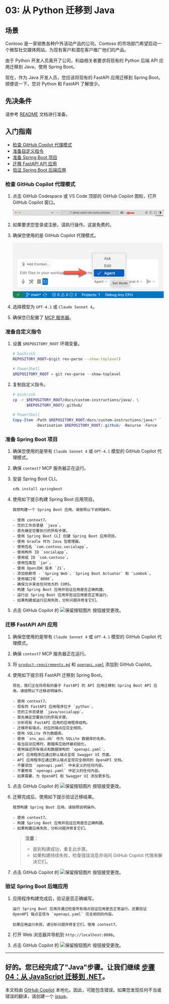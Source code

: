 # 03: 从 Python 迁移到 Java

## 场景

Contoso 是一家销售各种户外活动产品的公司。Contoso 的市场部门希望启动一个微型社交媒体网站，为现有客户和潜在客户推广他们的产品。

由于 Python 开发人员离开了公司，利益相关者要求将现有的 Python 后端 API 应用迁移到 Java，使用 Spring Boot。

现在，作为 Java 开发人员，您应该将现有的 FastAPI 应用迁移到 Spring Boot。顺便说一下，您对 Python 和 FastAPI 了解很少。

## 先决条件

请参考 [README](../README.md) 文档进行准备。

## 入门指南

- [检查 GitHub Copilot 代理模式](#检查-github-copilot-代理模式)
- [准备自定义指令](#准备自定义指令)
- [准备 Spring Boot 项目](#准备-spring-boot-项目)
- [迁移 FastAPI API 应用](#迁移-fastapi-api-应用)
- [验证 Spring Boot 后端应用](#验证-spring-boot-后端应用)

### 检查 GitHub Copilot 代理模式

1. 点击 GitHub Codespace 或 VS Code 顶部的 GitHub Copilot 图标，打开 GitHub Copilot 窗口。

   ![打开 GitHub Copilot Chat](../../../docs/images/setup-02.png)

1. 如果要求您登录或注册，请执行操作。这是免费的。
1. 确保您使用的是 GitHub Copilot 代理模式。

   ![GitHub Copilot 代理模式](../../../docs/images/setup-03.png)

1. 选择模型为 `GPT-4.1` 或 `Claude Sonnet 4`。
1. 确保您已配置了 [MCP 服务器](./00-setup.md#设置-mcp-服务器)。

### 准备自定义指令

1. 设置 `$REPOSITORY_ROOT` 环境变量。

   ```bash
   # bash/zsh
   REPOSITORY_ROOT=$(git rev-parse --show-toplevel)
   ```

   ```powershell
   # PowerShell
   $REPOSITORY_ROOT = git rev-parse --show-toplevel
   ```

1. 复制自定义指令。

    ```bash
    # bash/zsh
    cp -r $REPOSITORY_ROOT/docs/custom-instructions/java/. \
          $REPOSITORY_ROOT/.github/
    ```

    ```powershell
    # PowerShell
    Copy-Item -Path $REPOSITORY_ROOT/docs/custom-instructions/java/* `
              -Destination $REPOSITORY_ROOT/.github/ -Recurse -Force
    ```

### 准备 Spring Boot 项目

1. 确保您使用的是带有 `Claude Sonnet 4` 或 `GPT-4.1` 模型的 GitHub Copilot 代理模式。
1. 确保 `context7` MCP 服务器正在运行。
1. 安装 Spring Boot CLI。

    ```bash
    sdk install springboot
    ```

1. 使用如下提示构建 Spring Boot 应用项目。

    ```text
    我想构建一个 Spring Boot 应用。请按照以下说明操作。

    - 使用 context7。
    - 您的工作目录是 `java`。
    - 首先确定您要执行的所有步骤。
    - 使用 Spring Boot CLI 创建 Spring Boot 应用项目。
    - 使用 Gradle 作为 Java 包管理器。
    - 使用包名 `com.contoso.socialapp`。
    - 使用构件 ID `socialapp`。
    - 使用组 ID `com.contoso`。
    - 使用包类型 `jar`。
    - 使用 OpenJDK 版本 `21`。
    - 添加依赖项 - `Spring Web`、`Spring Boot Actuator` 和 `Lombok`。
    - 使用端口号 `8080`。
    - 确保允许来自任何地方的 CORS。
    - 构建 Spring Boot 应用并验证应用是否正确构建。
    - 运行此 Spring Boot 应用并验证应用是否正常运行。
    - 如果构建或运行应用失败，分析问题并修复它们。
    ```

1. 点击 GitHub Copilot 的 ![保留按钮图片](https://img.shields.io/badge/keep-blue) 按钮接受更改。

### 迁移 FastAPI API 应用

1. 确保您使用的是带有 `Claude Sonnet 4` 或 `GPT-4.1` 模型的 GitHub Copilot 代理模式。
1. 确保 `context7` MCP 服务器正在运行。
1. 将 [`product-requirements.md`](../product-requirements.md) 和 [`openapi.yaml`](../openapi.yaml) 添加到 GitHub Copilot。
1. 使用如下提示将 FastAPI 迁移到 Spring Boot。

    ```text
    现在，我们正在将现有的基于 FastAPI 的 API 应用迁移到 Spring Boot API 应用。请按照以下迁移说明操作。
    
    - 使用 context7。
    - 现有的 FastAPI 应用程序位于 `python`。
    - 您的工作目录是 `java/socialapp`。
    - 首先确定您要执行的所有步骤。
    - 分析现有 FastAPI 应用的应用程序结构。
    - 迁移所有端点。对应的端点应完全相同。
    - 使用 SQLite 作为数据库。
    - 使用 `sns_api.db` 作为 SQLite 数据库的名称。
    - 每当启动应用时，数据库应始终被初始化。
    - 使用描述所有端点和数据架构的 `openapi.yaml`。
    - API 应用程序应通过默认端点呈现 Swagger UI 页面。
    - API 应用程序应通过默认端点呈现完全相同的 OpenAPI 文档。
    - 不要添加 `openapi.yaml` 中未定义的任何内容。
    - 不要修改 `openapi.yaml` 中定义的任何内容。
    - 如果需要，为 OpenAPI 和 Swagger UI 添加更多包。
    ```

1. 点击 GitHub Copilot 的 ![保留按钮图片](https://img.shields.io/badge/keep-blue) 按钮接受更改。
1. 迁移完成后，使用如下提示验证迁移结果。

    ```text
    我想构建 Spring Boot 应用。请按照说明操作。

    - 使用 context7。
    - 构建 Spring Boot 应用并验证应用是否正确构建。
    - 如果构建应用失败，分析问题并修复它们。
    ```

   > **注意**：
   >
   > - 直到构建成功，重复此步骤。
   > - 如果构建持续失败，检查错误消息并询问 GitHub Copilot 代理来解决它们。

1. 点击 GitHub Copilot 的 ![保留按钮图片](https://img.shields.io/badge/keep-blue) 按钮接受更改。

### 验证 Spring Boot 后端应用

1. 应用程序构建完成后，验证是否正确编写。

    ```text
    运行 Spring Boot 应用并通过检查所有端点验证应用是否正常运行。还要验证 OpenAPI 端点呈现与 `openapi.yaml` 完全相同的内容。

    如果应用运行失败，请分析问题并修复它们。使用 context7。
    ```

1. 打开 Web 浏览器并导航到 `http://localhost:8080`。
1. 点击 GitHub Copilot 的 ![保留按钮图片](https://img.shields.io/badge/keep-blue) 按钮接受更改。

---

好的。您已经完成了"Java"步骤。让我们继续 [步骤 04：从 JavaScript 迁移到 .NET](./04-dotnet.md)。
---

本文档由 [GitHub Copilot](https://docs.github.com/copilot/about-github-copilot/what-is-github-copilot) 本地化。因此，可能包含错误。如果您发现任何不当或错误的翻译，请创建一个 [issue](../../issues)。
